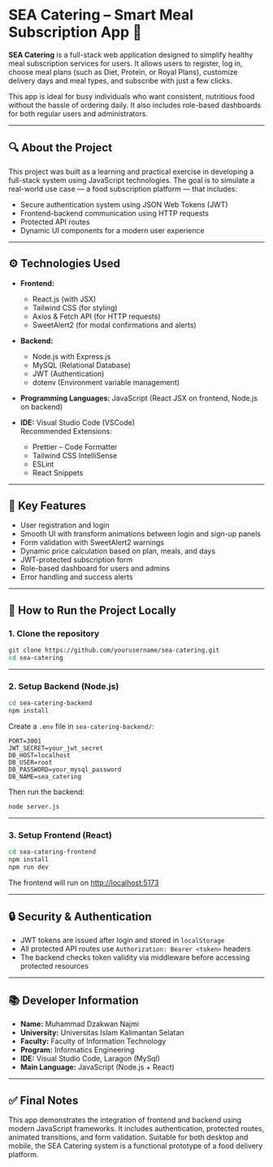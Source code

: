 
# SEA Catering – Smart Meal Subscription App 🍱

**SEA Catering** is a full-stack web application designed to simplify healthy meal subscription services for users. It allows users to register, log in, choose meal plans (such as Diet, Protein, or Royal Plans), customize delivery days and meal types, and subscribe with just a few clicks.

This app is ideal for busy individuals who want consistent, nutritious food without the hassle of ordering daily. It also includes role-based dashboards for both regular users and administrators.

---

## 🔍 About the Project

This project was built as a learning and practical exercise in developing a full-stack system using JavaScript technologies. The goal is to simulate a real-world use case — a food subscription platform — that includes:

- Secure authentication system using JSON Web Tokens (JWT)
- Frontend-backend communication using HTTP requests
- Protected API routes
- Dynamic UI components for a modern user experience

---

## ⚙️ Technologies Used

- **Frontend:**
  - React.js (with JSX)
  - Tailwind CSS (for styling)
  - Axios & Fetch API (for HTTP requests)
  - SweetAlert2 (for modal confirmations and alerts)

- **Backend:**
  - Node.js with Express.js
  - MySQL (Relational Database)
  - JWT (Authentication)
  - dotenv (Environment variable management)

- **Programming Languages:** JavaScript (React JSX on frontend, Node.js on backend)

- **IDE:** Visual Studio Code (VSCode)  
  Recommended Extensions:
  - Prettier – Code Formatter  
  - Tailwind CSS IntelliSense  
  - ESLint  
  - React Snippets

---

## 🔐 Key Features

- User registration and login
- Smooth UI with transform animations between login and sign-up panels
- Form validation with SweetAlert2 warnings
- Dynamic price calculation based on plan, meals, and days
- JWT-protected subscription form
- Role-based dashboard for users and admins
- Error handling and success alerts

---

## 🧾 How to Run the Project Locally

### 1. Clone the repository

```bash
git clone https://github.com/yourusername/sea-catering.git
cd sea-catering
```

---

### 2. Setup Backend (Node.js)

```bash
cd sea-catering-backend
npm install
```

Create a `.env` file in `sea-catering-backend/`:

```
PORT=3001
JWT_SECRET=your_jwt_secret
DB_HOST=localhost
DB_USER=root
DB_PASSWORD=your_mysql_password
DB_NAME=sea_catering
```

Then run the backend:

```bash
node server.js
```

---

### 3. Setup Frontend (React)

```bash
cd sea-catering-frontend
npm install
npm run dev
```

The frontend will run on [http://localhost:5173](http://localhost:5173)

---

## 🔒 Security & Authentication

- JWT tokens are issued after login and stored in `localStorage`
- All protected API routes use `Authorization: Bearer <token>` headers
- The backend checks token validity via middleware before accessing protected resources

---

## 📚 Developer Information

- **Name:** Muhammad Dzakwan Najmi  
- **University:** Universitas Islam Kalimantan Selatan  
- **Faculty:** Faculty of Information Technology  
- **Program:** Informatics Engineering
- **IDE:** Visual Studio Code, Laragon (MySql)
- **Main Language:** JavaScript (Node.js + React)

---

## ✅ Final Notes

This app demonstrates the integration of frontend and backend using modern JavaScript frameworks. It includes authentication, protected routes, animated transitions, and form validation. Suitable for both desktop and mobile, the SEA Catering system is a functional prototype of a food delivery platform.
